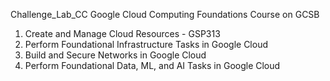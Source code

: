 Challenge_Lab_CC
Google Cloud Computing Foundations Course on GCSB

1. Create and Manage Cloud Resources - GSP313
2. Perform Foundational Infrastructure Tasks in Google Cloud
3. Build and Secure Networks in Google Cloud
4. Perform Foundational Data, ML, and AI Tasks in Google Cloud
